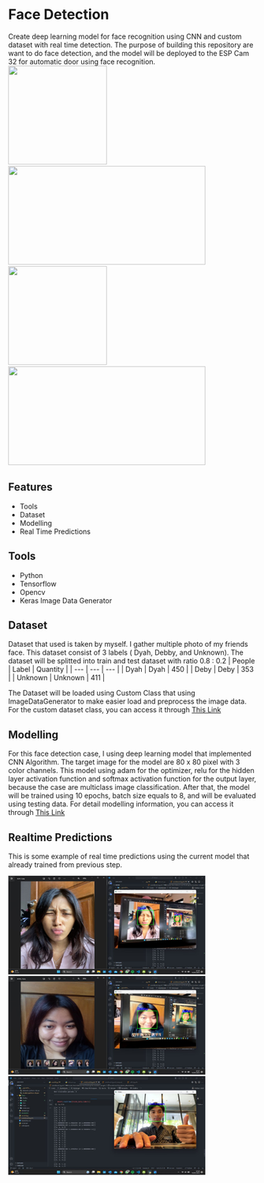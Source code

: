 # Face Detection
 
Create deep learning model for face recognition using CNN and custom dataset with real time detection. The purpose of building this repository are want to do face detection, and the model will be deployed to the ESP Cam 32 for automatic door using face recognition.
<br>
<img src="https://yt3.googleusercontent.com/ytc/AL5GRJXDeStsPJL7Uz92074WfPjSGB7j810G8LqwhTKKSA=s900-c-k-c0x00ffffff-no-rj" width="200" height="200">
<img src="https://www.vectorlogo.zone/logos/pytorch/pytorch-ar21.png" width="400" height="200"> 
<img src="https://editor.analyticsvidhya.com/uploads/232202.png" width="200" height="200"> 
<img src="https://www.vectorlogo.zone/logos/python/python-ar21.png" width="400" height="200">  

## Features
- Tools
- Dataset
- Modelling
- Real Time Predictions

## Tools
- Python
- Tensorflow
- Opencv
- Keras Image Data Generator

## Dataset
Dataset that used is taken by myself. I gather multiple photo of my friends face. This dataset consist of 3 labels ( Dyah, Debby, and Unknown). The dataset
will be splitted into train and test dataset with ratio 0.8 : 0.2
| People | Label | Quantity |
| --- | --- | --- |
| Dyah | Dyah | 450 |
| Deby | Deby | 353 |
| Unknown | Unknown | 411 |

The Dataset will be loaded using Custom Class that using ImageDataGenerator to make easier load and preprocess the image data. For the custom dataset class, you can
access it through [This Link](https://github.com/adrianuscharlie/FaceDetection/blob/main/dataset.py)

## Modelling
For this face detection case, I using deep learning model that implemented CNN Algorithm. The target image for the model are 80 x 80 pixel with 
3 color channels. This model using adam for the optimizer, relu for the hidden layer activation function and softmax activation function for the
output layer, because the case are multiclass image classification. After that, the model will be trained using 10 epochs, batch size equals to 8,
and will be evaluated using testing data. For detail modelling information, you can access it through [This Link](https://github.com/adrianuscharlie/FaceDetection/blob/main/model.py)

## Realtime Predictions
This is some example of real time predictions using the current model that already trained from previous step.
<p float="left">
  <img src="https://github.com/adrianuscharlie/FaceDetection/blob/main/Image/dyah.jpg" width="400" height="200">
  <img src="https://github.com/adrianuscharlie/FaceDetection/blob/main/Image/debby.jpg" width="400" height="200"> 
  <img src="https://github.com/adrianuscharlie/FaceDetection/blob/main/Image/unknown.jpg" width="400" height="200"> 
</p>

